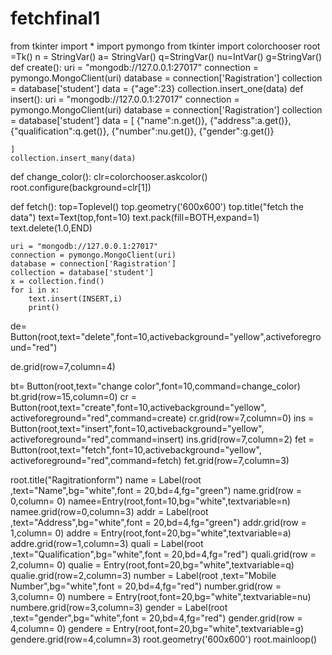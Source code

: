# fetchfinal1
from tkinter import *
import pymongo
from  tkinter import colorchooser
root =Tk()
n = StringVar()
a= StringVar()
q=StringVar()
nu=IntVar()
g=StringVar()
def create():
    uri = "mongodb://127.0.0.1:27017"
    connection = pymongo.MongoClient(uri)
    database = connection['Ragistration']
    collection = database['student']
    data = {"age":23}
    collection.insert_one(data)
def insert():
    uri = "mongodb://127.0.0.1:27017"
    connection = pymongo.MongoClient(uri)
    database = connection['Ragistration']
    collection = database['student']
    data = [
        {"name":n.get()},
        {"address":a.get()},
        {"qualification":q.get()},
        {"number":nu.get()},
        {"gender":g.get()}

    ]
    collection.insert_many(data)
def change_color():
    clr=colorchooser.askcolor()
    root.configure(background=clr[1])




def fetch():
    top=Toplevel()
    top.geometry('600x600')
    top.title("fetch the data")
    text=Text(top,font=10)
    text.pack(fill=BOTH,expand=1)
    text.delete(1.0,END)


    uri = "mongodb://127.0.0.1:27017"
    connection = pymongo.MongoClient(uri)
    database = connection['Ragistration']
    collection = database['student']
    x = collection.find()
    for i in x:
        text.insert(INSERT,i)
        print()












de= Button(root,text="delete",font=10,activebackground="yellow",activeforeground="red")

de.grid(row=7,column=4)

bt= Button(root,text="change color",font=10,command=change_color)
bt.grid(row=15,column=0)
cr = Button(root,text="create",font=10,activebackground="yellow",
activeforeground="red",command=create)
cr.grid(row=7,column=0)
ins = Button(root,text="insert",font=10,activebackground="yellow",
activeforeground="red",command=insert)
ins.grid(row=7,column=2)
fet = Button(root,text="fetch",font=10,activebackground="yellow",
activeforeground="red",command=fetch)
fet.grid(row=7,column=3)


root.title("Ragitrationform")
name = Label(root ,text="Name",bg="white",font = 20,bd=4,fg="green")
name.grid(row = 0,column= 0)
namee=Entry(root,font=10,bg="white",textvariable=n)
namee.grid(row=0,column=3)
addr = Label(root ,text="Address",bg="white",font = 20,bd=4,fg="green")
addr.grid(row = 1,column= 0)
addre = Entry(root,font=20,bg="white",textvariable=a)
addre.grid(row=1,column=3)
quali = Label(root ,text="Qualification",bg="white",font = 20,bd=4,fg="red")
quali.grid(row = 2,column= 0)
qualie = Entry(root,font=20,bg="white",textvariable=q)
qualie.grid(row=2,column=3)
number = Label(root ,text="Mobile Number",bg="white",font = 20,bd=4,fg="red")
number.grid(row = 3,column= 0)
numbere = Entry(root,font=20,bg="white",textvariable=nu)
numbere.grid(row=3,column=3)
gender = Label(root ,text="gender",bg="white",font = 20,bd=4,fg="red")
gender.grid(row = 4,column= 0)
gendere = Entry(root,font=20,bg="white",textvariable=g)
gendere.grid(row=4,column=3)
root.geometry('600x600')
root.mainloop()
